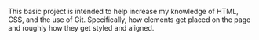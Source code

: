 This basic project is intended to help increase my knowledge of HTML, CSS, and the use of Git. Specifically, how elements get placed on the page and roughly how they get styled and aligned.  